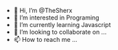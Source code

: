 - 👋 Hi, I’m @TheSherx
- 👀 I’m interested in Programing
- 🌱 I’m currently learning Javascript
- 💞️ I’m looking to collaborate on ...
- 📫 How to reach me ...

<!---
TheSherx/TheSherx is a ✨ special ✨ repository because its `README.md` (this file) appears on your GitHub profile.
You can click the Preview link to take a look at your changes.
--->
